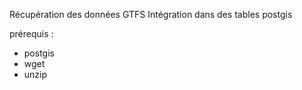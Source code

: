 Récupération des données GTFS
Intégration dans des tables postgis


prérequis :
- postgis
- wget
- unzip

